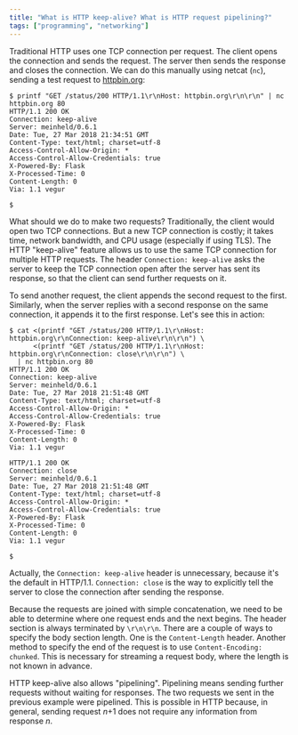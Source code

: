 ```yaml
---
title: "What is HTTP keep-alive? What is HTTP request pipelining?"
tags: ["programming", "networking"]
---
```


Traditional HTTP uses one TCP connection per request.
The client opens the connection and sends the request.
The server then sends the response and closes the connection.
We can do this manually using netcat (`nc`),
sending a test request to [httpbin.org](https://httpbin.org):

```console
$ printf "GET /status/200 HTTP/1.1\r\nHost: httpbin.org\r\n\r\n" | nc httpbin.org 80
HTTP/1.1 200 OK
Connection: keep-alive
Server: meinheld/0.6.1
Date: Tue, 27 Mar 2018 21:34:51 GMT
Content-Type: text/html; charset=utf-8
Access-Control-Allow-Origin: *
Access-Control-Allow-Credentials: true
X-Powered-By: Flask
X-Processed-Time: 0
Content-Length: 0
Via: 1.1 vegur

$
```

What should we do to make two requests?
Traditionally, the client would open two TCP connections.
But a new TCP connection is costly;
it takes time, network bandwidth, and CPU usage (especially if using TLS).
The HTTP "keep-alive" feature allows us to use the same TCP connection for multiple HTTP requests.
The header `Connection: keep-alive` asks the server
to keep the TCP connection open after the server has sent its response,
so that the client can send further requests on it.

To send another request,
the client appends the second request to the first.
Similarly, when the server replies with a second response on the same connection,
it appends it to the first response.
Let's see this in action:

```console
$ cat <(printf "GET /status/200 HTTP/1.1\r\nHost: httpbin.org\r\nConnection: keep-alive\r\n\r\n") \
      <(printf "GET /status/200 HTTP/1.1\r\nHost: httpbin.org\r\nConnection: close\r\n\r\n") \
  | nc httpbin.org 80
HTTP/1.1 200 OK
Connection: keep-alive
Server: meinheld/0.6.1
Date: Tue, 27 Mar 2018 21:51:48 GMT
Content-Type: text/html; charset=utf-8
Access-Control-Allow-Origin: *
Access-Control-Allow-Credentials: true
X-Powered-By: Flask
X-Processed-Time: 0
Content-Length: 0
Via: 1.1 vegur

HTTP/1.1 200 OK
Connection: close
Server: meinheld/0.6.1
Date: Tue, 27 Mar 2018 21:51:48 GMT
Content-Type: text/html; charset=utf-8
Access-Control-Allow-Origin: *
Access-Control-Allow-Credentials: true
X-Powered-By: Flask
X-Processed-Time: 0
Content-Length: 0
Via: 1.1 vegur

$
```

Actually, the `Connection: keep-alive` header is unnecessary,
because it's the default in HTTP/1.1.
`Connection: close` is the way to explicitly tell the server
to close the connection after sending the response.

Because the requests are joined with simple concatenation,
we need to be able to determine where one request ends and the next begins.
The header section is always terminated by `\r\n\r\n`.
There are a couple of ways to specify the body section length.
One is the `Content-Length` header.
Another method to specify the end of the request
is to use `Content-Encoding: chunked`.
This is necessary for streaming a request body,
where the length is not known in advance.

HTTP keep-alive also allows "pipelining".
Pipelining means sending further requests without waiting for responses.
The two requests we sent in the previous example were pipelined.
This is possible in HTTP because, in general,
sending request _n_+1 does not require any information from response _n_.
